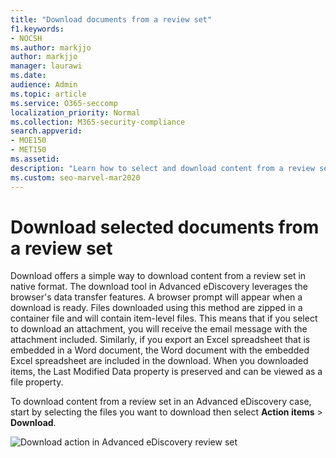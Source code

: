```yaml
---
title: "Download documents from a review set"
f1.keywords:
- NOCSH
ms.author: markjjo
author: markjjo
manager: laurawi
ms.date: 
audience: Admin
ms.topic: article
ms.service: O365-seccomp
localization_priority: Normal
ms.collection: M365-security-compliance
search.appverid:
- MOE150
- MET150
ms.assetid: 
description: "Learn how to select and download content from a review set in Advanced eDiscovery for presentations or external reviews."
ms.custom: seo-marvel-mar2020
---
```


# Download selected documents from a review set

Download offers a simple way to download content from a review set in native format. The download tool in Advanced eDiscovery leverages the browser's data transfer features. A browser prompt will appear when a download is ready. Files downloaded using this method are zipped in a container file and will contain item-level files. This means that if you select to download an attachment, you will receive the email message with the attachment included. Similarly, if you export an Excel spreadsheet that is embedded in a Word document, the Word document with the embedded Excel spreadsheet are included in the download. When you downloaded items, the Last Modified Data property is preserved and can be viewed as a file property.

To download content from a review set in an Advanced eDiscovery case, start by selecting the files you want to download then select **Action items** > **Download**.

![Download action in Advanced eDiscovery review set](../media/eDiscoDownload.png)
